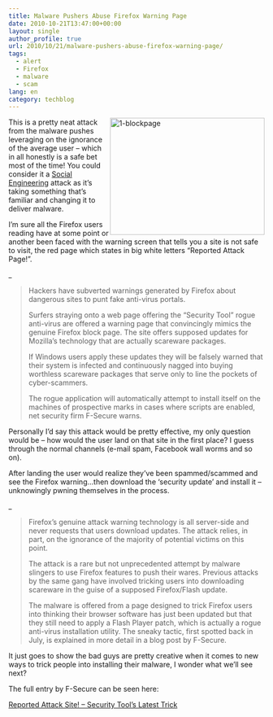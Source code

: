 ```yaml
---
title: Malware Pushers Abuse Firefox Warning Page
date: 2010-10-21T13:47:00+00:00
layout: single
author_profile: true
url: 2010/10/21/malware-pushers-abuse-firefox-warning-page/
tags:
  - alert
  - Firefox
  - malware
  - scam
lang: en
category: techblog
---
```

[<img title="1-blockpage" border="0" alt="1-blockpage" align="right" src="http://lh6.ggpht.com/_vaUVXcmC3OI/TMA90VfId0I/AAAAAAAACz8/Md2wJhC6DF4/1-blockpage_thumb%5B1%5D.png?imgmax=800" width="304" height="230" />](http://lh5.ggpht.com/_vaUVXcmC3OI/TMA9yhhyA6I/AAAAAAAACz4/0DJnYu6ZjPg/s1600-h/1-blockpage%5B3%5D.png)This is a pretty neat attack from the malware pushes leveraging on the ignorance of the average user – which in all honestly is a safe bet most of the time! You could consider it a [Social Engineering](http://www.darknet.org.uk/category/social-engineering/) attack as it’s taking something that’s familiar and changing it to deliver malware.

I’m sure all the Firefox users reading have at some point or another been faced with the warning screen that tells you a site is not safe to visit, the red page which states in big white letters “Reported Attack Page!”.

   _</p> 

> Hackers have subverted warnings generated by Firefox about dangerous sites to punt fake anti-virus portals.
> 
> Surfers straying onto a web page offering the “Security Tool” rogue anti-virus are offered a warning page that convincingly mimics the genuine Firefox block page. The site offers supposed updates for Mozilla’s technology that are actually scareware packages.
> 
> If Windows users apply these updates they will be falsely warned that their system is infected and continuously nagged into buying worthless scareware packages that serve only to line the pockets of cyber-scammers.
> 
> The rogue application will automatically attempt to install itself on the machines of prospective marks in cases where scripts are enabled, net security firm F-Secure warns.

</em> 

Personally I’d say this attack would be pretty effective, my only question would be – how would the user land on that site in the first place? I guess through the normal channels (e-mail spam, Facebook wall worms and so on).

After landing the user would realize they’ve been spammed/scammed and see the Firefox warning…then download the ‘security update’ and install it – unknowingly pwning themselves in the process.

   _</p> 

> Firefox’s genuine attack warning technology is all server-side and never requests that users download updates. The attack relies, in part, on the ignorance of the majority of potential victims on this point.
> 
> The attack is a rare but not unprecedented attempt by malware slingers to use Firefox features to push their wares. Previous attacks by the same gang have involved tricking users into downloading scareware in the guise of a supposed Firefox/Flash update.
> 
> The malware is offered from a page designed to trick Firefox users into thinking their browser software has just been updated but that they still need to apply a Flash Player patch, which is actually a rogue anti-virus installation utility. The sneaky tactic, first spotted back in July, is explained in more detail in a blog post by F-Secure.

</em> 

It just goes to show the bad guys are pretty creative when it comes to new ways to trick people into installing their malware, I wonder what we’ll see next?

The full entry by F-Secure can be seen here:

[Reported Attack Site! – Security Tool’s Latest Trick](http://www.f-secure.com/weblog/archives/00002051.html)